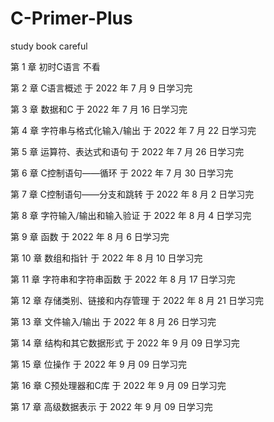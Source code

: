 # C-Primer-Plus
study book careful


第 1 章   初时C语言                          不看

第 2 章   C语言概述                          于 2022 年 7 月  9 日学习完

第 3 章   数据和C                            于 2022 年 7 月 16 日学习完

第 4 章   字符串与格式化输入/输出            于 2022 年 7 月 22 日学习完

第 5 章   运算符、表达式和语句               于 2022 年 7 月 26 日学习完
 
第 6 章   C控制语句——循环                    于 2022 年 7 月 30 日学习完

第 7 章   C控制语句——分支和跳转              于 2022 年 8 月  2 日学习完

第 8 章   字符输入/输出和输入验证            于 2022 年 8 月  4 日学习完

第 9 章   函数                               于 2022 年 8 月  6 日学习完

第 10 章   数组和指针                        于 2022 年 8 月 10 日学习完

第 11 章   字符串和字符串函数                于 2022 年 8 月 17 日学习完

第 12 章   存储类别、链接和内存管理          于 2022 年 8 月 21 日学习完

第 13 章   文件输入/输出                     于 2022 年 8 月 26 日学习完

第 14 章   结构和其它数据形式                于 2022 年 9 月 09 日学习完

第 15 章   位操作                            于 2022 年 9 月 09 日学习完

第 16 章   C预处理器和C库                    于 2022 年 9 月 09 日学习完

第 17 章   高级数据表示                      于 2022 年 9 月 09 日学习完



